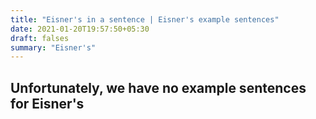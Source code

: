 ```yaml
---
title: "Eisner's in a sentence | Eisner's example sentences"
date: 2021-01-20T19:57:50+05:30
draft: falses
summary: "Eisner's"
---
```

## Unfortunately, we have no example sentences for Eisner's                 
